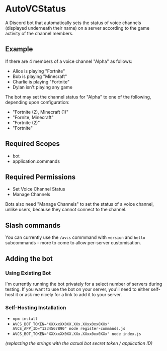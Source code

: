 # AutoVCStatus

A Discord bot that automatically sets the status of voice channels (displayed underneath their name)
on a server according to the game activity of the channel members.

## Example

If there are 4 members of a voice channel "Alpha" as follows:

- Alice is playing "Fortnite"
- Bob is playing "Minecraft"
- Charlie is playing "Fortnite"
- Dylan isn't playing any game

The bot may set the channel status for "Alpha" to one of the following, depending upon configuration:

- "Fortnite (2), Minecraft (1)"
- "Fornite, Minecraft"
- "Fortnite (2)"
- "Fortnite"

## Required Scopes

- bot
- application.commands

## Required Permissions

- Set Voice Channel Status
- Manage Channels

Bots also need "Manage Channels" to set the status of a voice channel, unlike users, because they cannot connect to the channel.

## Slash commands

You can currently use the `/avcs` commmand with `version` and `hello` subcommands - more to come to allow per-server customisation.

## Adding the bot

### Using Existing Bot

I'm currently running the bot privately for a select number of servers during testing.  If you want to use the bot on your server,
you'll need to either self-host it or ask me nicely for a link to add it to your server.

### Self-Hosting Installation

- `npm install`
- `AVCS_BOT_TOKEN="XXXxxXX0XX.XXx.XXxx0xx0XXx" AVCS_APP_ID="1234567890" node register-commands.js`
- `AVCS_BOT_TOKEN="XXXxxXX0XX.XXx.XXxx0xx0XXx" node index.js`

_(replacting the strings with the actual bot secret token / application ID)_

